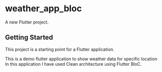 # weather_app_bloc

A new Flutter project.

## Getting Started

This project is a starting point for a Flutter application.

This is a demo flutter application to show weather data for specific location
In this application I have used Clean architecture using Flutter BloC.
